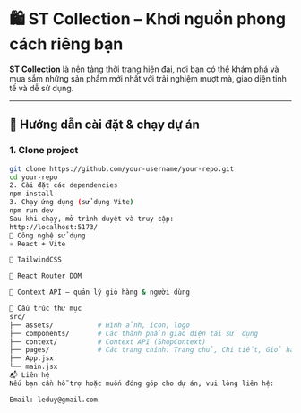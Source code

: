 # 🛍️ ST Collection – Khơi nguồn phong cách riêng bạn

**ST Collection** là nền tảng thời trang hiện đại, nơi bạn có thể khám phá và mua sắm những sản phẩm mới nhất với trải nghiệm mượt mà, giao diện tinh tế và dễ sử dụng.

---

## 🚀 Hướng dẫn cài đặt & chạy dự án

### 1. Clone project

```bash
git clone https://github.com/your-username/your-repo.git
cd your-repo
2. Cài đặt các dependencies
npm install
3. Chạy ứng dụng (sử dụng Vite)
npm run dev
Sau khi chạy, mở trình duyệt và truy cập:
http://localhost:5173/
🧱 Công nghệ sử dụng
⚛️ React + Vite

🎨 TailwindCSS

🔁 React Router DOM

🧠 Context API – quản lý giỏ hàng & người dùng

📁 Cấu trúc thư mục
src/
├── assets/           # Hình ảnh, icon, logo
├── components/       # Các thành phần giao diện tái sử dụng
├── context/          # Context API (ShopContext)
├── pages/            # Các trang chính: Trang chủ, Chi tiết, Giỏ hàng, Đặt hàng,...
├── App.jsx
└── main.jsx
📬 Liên hệ
Nếu bạn cần hỗ trợ hoặc muốn đóng góp cho dự án, vui lòng liên hệ:

Email: leduy@gmail.com

```
